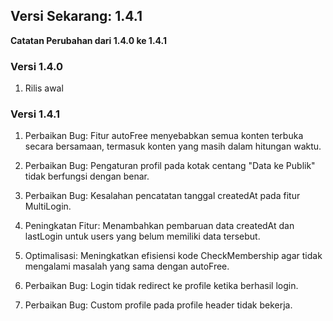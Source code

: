 ## Versi Sekarang: 1.4.1

**Catatan Perubahan dari 1.4.0 ke 1.4.1**

### Versi 1.4.0

1. Rilis awal

### Versi 1.4.1

1. Perbaikan Bug: Fitur autoFree menyebabkan semua konten terbuka secara bersamaan, termasuk konten yang masih dalam hitungan waktu.


2. Perbaikan Bug: Pengaturan profil pada kotak centang "Data ke Publik" tidak berfungsi dengan benar.


3. Perbaikan Bug: Kesalahan pencatatan tanggal createdAt pada fitur MultiLogin.


4. Peningkatan Fitur: Menambahkan pembaruan data createdAt dan lastLogin untuk users yang belum memiliki data tersebut.


5. Optimalisasi: Meningkatkan efisiensi kode CheckMembership agar tidak mengalami masalah yang sama dengan autoFree.

6. Perbaikan Bug: Login tidak redirect ke profile ketika berhasil login.
  
7. Perbaikan Bug: Custom profile pada profile header tidak bekerja.
